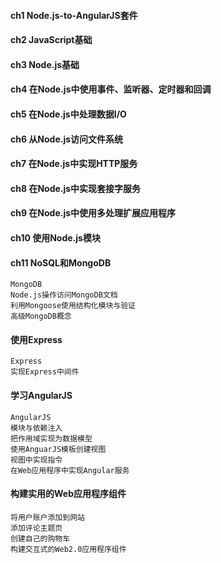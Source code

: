 #### **ch1 Node.js-to-AngularJS套件**
#### **ch2 JavaScript基础**
#### **ch3 Node.js基础**
#### **ch4 在Node.js中使用事件、监听器、定时器和回调**
#### **ch5 在Node.js中处理数据I/O**
#### **ch6 从Node.js访问文件系统**
#### **ch7 在Node.js中实现HTTP服务**
#### **ch8 在Node.js中实现套接字服务**
#### **ch9 在Node.js中使用多处理扩展应用程序**
#### **ch10 使用Node.js模块**
#### **ch11 NoSQL和MongoDB**
```
MongoDB
Node.js操作访问MongoDB文档
利用Mongoose使用结构化模块与验证
高级MongoDB概念
```

#### **使用Express**
```
Express
实现Express中间件
```

#### **学习AngularJS**
```
AngularJS
模块与依赖注入
把作用域实现为数据模型
使用AnguarJS模板创建视图
视图中实现指令
在Web应用程序中实现Angular服务
```

#### **构建实用的Web应用程序组件**
```
将用户账户添加到网站
添加评论主题页
创建自己的购物车
构建交互式的Web2.0应用程序组件
```

